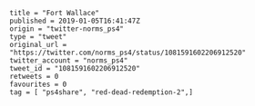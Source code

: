 ```
title = "Fort Wallace"
published = 2019-01-05T16:41:47Z
origin = "twitter-norms_ps4"
type = "tweet"
original_url = "https://twitter.com/norms_ps4/status/1081591602206912520"
twitter_account = "norms_ps4"
tweet_id = "1081591602206912520"
retweets = 0
favourites = 0
tag = [ "ps4share", "red-dead-redemption-2",]
```

<p class='image'><img src='https://mnf.m17s.net/2019/01/05/DwKV1BvXgAEJS4r.jpg' alt=''></p>

